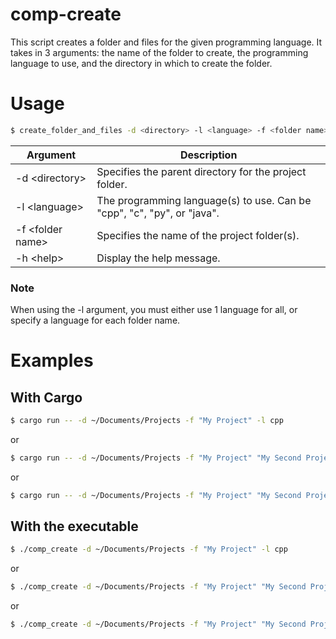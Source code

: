 # comp-create

This script creates a folder and files for the given programming language. It takes in 3 arguments: the name of the folder to create, the programming language to use, and the directory in which to create the folder.

# Usage
  ```bash
$ create_folder_and_files -d <directory> -l <language> -f <folder name>
  ```

| Argument | Description |
| --- | --- |
| -d \<directory> |  Specifies the parent directory for the project folder.|
| -l \<language> | The programming language(s) to use. Can be "cpp", "c", "py", or "java". |
| -f \<folder name> | Specifies the name of the project folder(s).|
| -h \<help> | Display the help message. |

### Note
When using the -l argument, you must either use 1 language for all, or specify a language for each folder name.

# Examples
## With Cargo
```bash
$ cargo run -- -d ~/Documents/Projects -f "My Project" -l cpp
```
or
```bash
$ cargo run -- -d ~/Documents/Projects -f "My Project" "My Second Project" -l cpp
```
or
```bash
$ cargo run -- -d ~/Documents/Projects -f "My Project" "My Second Project" -l cpp py
```
  
## With the executable
```bash
$ ./comp_create -d ~/Documents/Projects -f "My Project" -l cpp
```
or
```bash
$ ./comp_create -d ~/Documents/Projects -f "My Project" "My Second Project" -l cpp
```
or
```bash
$ ./comp_create -d ~/Documents/Projects -f "My Project" "My Second Project" -l cpp py
```



